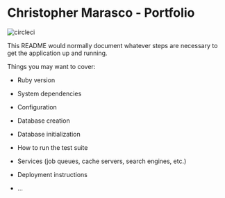 # Christopher Marasco - Portfolio
![circleci](https://circleci.com/gh/cxm6467/portfolio.svg?style=shield&circle-token=:circle-tokend97ba802ff30e567a951c4fee6257c10253c664)

This README would normally document whatever steps are necessary to get the
application up and running.

Things you may want to cover:

* Ruby version

* System dependencies

* Configuration

* Database creation

* Database initialization

* How to run the test suite

* Services (job queues, cache servers, search engines, etc.)

* Deployment instructions

* ...
